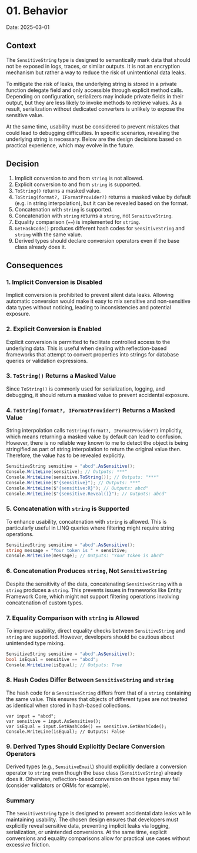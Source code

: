 # 01. Behavior

Date: 2025-03-01

## Context

The `SensitiveString` type is designed to semantically mark data that should not be exposed in logs, traces, or similar outputs. It is not an encryption mechanism but rather a way to reduce the risk of unintentional data leaks.

To mitigate the risk of leaks, the underlying string is stored in a private function delegate field and only accessible through explicit method calls. Depending on configuration, serializers may include private fields in their output, but they are less likely to invoke methods to retrieve values. As a result, serialization without dedicated converters is unlikely to expose the sensitive value.

At the same time, usability must be considered to prevent mistakes that could lead to debugging difficulties. In specific scenarios, revealing the underlying string is necessary. Below are the design decisions based on practical experience, which may evolve in the future.

## Decision

1. Implicit conversion to and from `string` is not allowed.
2. Explicit conversion to and from `string` is supported.
3. `ToString()` returns a masked value.
4. `ToString(format?, IFormatProvider?)` returns a masked value by default (e.g. in string interpolation), but it can be revealed based on the format.
5. Concatenation with `string` is supported.
6. Concatenation with `string` returns a `string`, not `SensitiveString`.
7. Equality comparison (`==`) is implemented for `string`.
8. `GetHashCode()` produces different hash codes for `SensitiveString` and `string` with the same value.
9. Derived types should declare conversion operators even if the base class already does it.

## Consequences

### 1. Implicit Conversion is Disabled

Implicit conversion is prohibited to prevent silent data leaks. Allowing automatic conversion would make it easy to mix sensitive and non-sensitive data types without noticing, leading to inconsistencies and potential exposure.

### 2. Explicit Conversion is Enabled

Explicit conversion is permitted to facilitate controlled access to the underlying data. This is useful when dealing with reflection-based frameworks that attempt to convert properties into strings for database queries or validation expressions.

### 3. `ToString()` Returns a Masked Value

Since `ToString()` is commonly used for serialization, logging, and debugging, it should return a masked value to prevent accidental exposure.

### 4. `ToString(format?, IFormatProvider?)` Returns a Masked Value

String interpolation calls `ToString(format?, IFormatProvider?)` implicitly, which means returning a masked value by default can lead to confusion. However, there is no reliable way known to me to detect the object is being stringified as part of string interpolation to return the original value then. Therefore, the value has to be revealed explicitly.

```c#
SensitiveString sensitive = "abcd".AsSensitive();
Console.WriteLine(sensitive); // Outputs: ***"
Console.WriteLine(sensitive.ToString()); // Outputs: "***"
Console.WriteLine($"{sensitive}"); // Outputs: ***"
Console.WriteLine($"{sensitive:R}"); // Outputs: abcd"
Console.WriteLine($"{sensitive.Reveal()}"); // Outputs: abcd"
```

### 5. Concatenation with `string` is Supported

To enhance usability, concatenation with `string` is allowed. This is particularly useful in LINQ queries where filtering might require string operations.

```c#
SensitiveString sensitive = "abcd".AsSensitive();
string message = "Your token is " + sensitive;
Console.WriteLine(message); // Outputs: "Your token is abcd"
```

### 6. Concatenation Produces `string`, Not `SensitiveString`

Despite the sensitivity of the data, concatenating `SensitiveString` with a `string` produces a `string`. This prevents issues in frameworks like Entity Framework Core, which might not support filtering operations involving concatenation of custom types.

### 7. Equality Comparison with `string` is Allowed

To improve usability, direct equality checks between `SensitiveString` and `string` are supported. However, developers should be cautious about unintended type mixing.

```c#
SensitiveString sensitive = "abcd".AsSensitive();
bool isEqual = sensitive == "abcd";
Console.WriteLine(isEqual); // Outputs: True
```

### 8. Hash Codes Differ Between `SensitiveString` and `string`

The hash code for a `SensitiveString` differs from that of a `string` containing the same value. This ensures that objects of different types are not treated as identical when stored in hash-based collections.

```
var input = "abcd";
var sensitive = input.AsSensitive();
var isEqual = input.GetHashCode() == sensitive.GetHashCode();
Console.WriteLine(isEqual); // Outputs: False
```

### 9. Derived Types Should Explicitly Declare Conversion Operators

Derived types (e.g., `SensitiveEmail`) should explicitly declare a conversion operator to `string` even though the base class (`SensitiveString`) already does it. Otherwise, reflection-based conversion on those types may fail (consider validators or ORMs for example).

### Summary

The `SensitiveString` type is designed to prevent accidental data leaks while maintaining usability. The chosen design ensures that developers must explicitly reveal sensitive data, preventing implicit leaks via logging, serialization, or unintended conversions. At the same time, explicit conversions and equality comparisons allow for practical use cases without excessive friction.